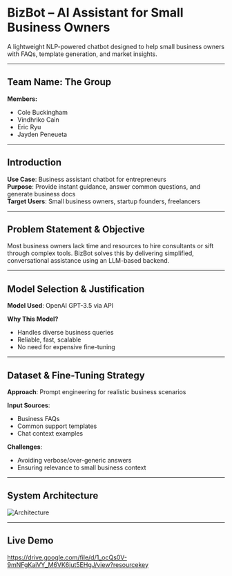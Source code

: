 # BizBot – AI Assistant for Small Business Owners

A lightweight NLP-powered chatbot designed to help small business owners with FAQs, template generation, and market insights.

---

## Team Name: The Group

**Members:**
- Cole Buckingham
- Vindhriko Cain
- Eric Ryu
- Jayden Peneueta

---

## Introduction

**Use Case**: Business assistant chatbot for entrepreneurs  
**Purpose**: Provide instant guidance, answer common questions, and generate business docs  
**Target Users**: Small business owners, startup founders, freelancers

---

## Problem Statement & Objective

Most business owners lack time and resources to hire consultants or sift through complex tools. BizBot solves this by delivering simplified, conversational assistance using an LLM-based backend.

---

## Model Selection & Justification

**Model Used**: OpenAI GPT-3.5 via API

**Why This Model?**
- Handles diverse business queries
- Reliable, fast, scalable
- No need for expensive fine-tuning

---

## Dataset & Fine-Tuning Strategy

**Approach**: Prompt engineering for realistic business scenarios

**Input Sources**:
- Business FAQs
- Common support templates
- Chat context examples

**Challenges**:
- Avoiding verbose/over-generic answers
- Ensuring relevance to small business context

---

## System Architecture

![Architecture](docs/architecture_diagram.png)

---

## Live Demo
https://drive.google.com/file/d/1_ocQs0V-9mNFgKaiVY_M6VK6jut5EHgJ/view?resourcekey
